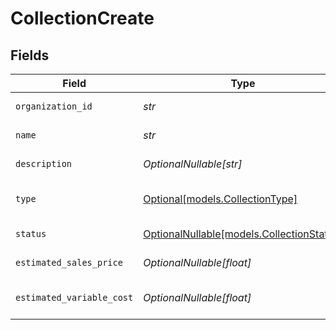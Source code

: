 # CollectionCreate


## Fields

| Field                                                                      | Type                                                                       | Required                                                                   | Description                                                                |
| -------------------------------------------------------------------------- | -------------------------------------------------------------------------- | -------------------------------------------------------------------------- | -------------------------------------------------------------------------- |
| `organization_id`                                                          | *str*                                                                      | :heavy_check_mark:                                                         | Organization ID                                                            |
| `name`                                                                     | *str*                                                                      | :heavy_check_mark:                                                         | Collection name                                                            |
| `description`                                                              | *OptionalNullable[str]*                                                    | :heavy_minus_sign:                                                         | Collection description                                                     |
| `type`                                                                     | [Optional[models.CollectionType]](../models/collectiontype.md)             | :heavy_minus_sign:                                                         | Collection type enumeration                                                |
| `status`                                                                   | [OptionalNullable[models.CollectionStatus]](../models/collectionstatus.md) | :heavy_minus_sign:                                                         | Collection status                                                          |
| `estimated_sales_price`                                                    | *OptionalNullable[float]*                                                  | :heavy_minus_sign:                                                         | Estimated sales price                                                      |
| `estimated_variable_cost`                                                  | *OptionalNullable[float]*                                                  | :heavy_minus_sign:                                                         | Estimated variable cost                                                    |